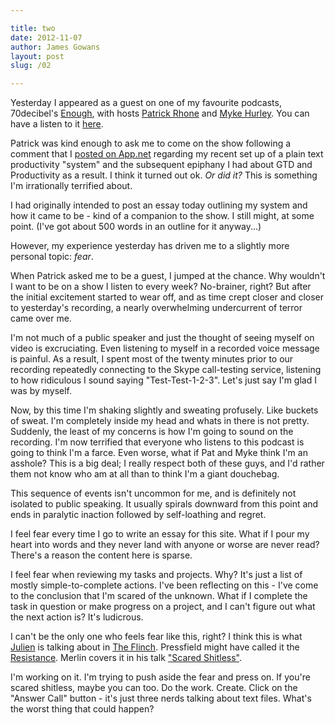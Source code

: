 ```yaml
---

title: two
date: 2012-11-07 
author: James Gowans
layout: post
slug: /02

---
```


Yesterday I appeared as a guest on one of my favourite podcasts, 70decibel's [Enough](http://www.70decibels.com/enough), with hosts [Patrick Rhone](http://patrickrhone.net/) and [Myke Hurley](http://mykehurley.net/). You can have a listen to it [here](http://www.70decibels.com/enough/2012/11/6/ep-175-all-work-and-no-play.html).

Patrick was kind enough to ask me to come on the show following a comment that I [posted on App.net](https://alpha.app.net/jamesgowans/post/1107674) regarding my recent set up of a plain text productivity "system" and the subsequent epiphany I had about GTD and Productivity as a result. I think it turned out ok. *Or did it?* This is something I'm irrationally terrified about.

I had originally intended to post an essay today outlining my system and how it came to be - kind of a companion to the show. I still might, at some point. (I've got about 500 words in an outline for it anyway...) 

However, my experience yesterday has driven me to a slightly more personal topic: *fear*.

When Patrick asked me to be a guest, I jumped at the chance. Why wouldn't I want to be on a show I listen to every week? No-brainer, right? But after the initial excitement started to wear off, and as time crept closer and closer to yesterday's recording, a nearly overwhelming undercurrent of terror came over me.

I'm not much of a public speaker and just the thought of seeing myself on video is excruciating. Even listening to myself in a recorded voice message is painful. As a result, I spent most of the twenty minutes prior to our recording repeatedly connecting to the Skype call-testing service, listening to how ridiculous I sound saying "Test-Test-1-2-3". Let's just say I'm glad I was by myself.

Now, by this time I'm shaking slightly and sweating profusely. Like buckets of sweat. I'm completely inside my head and whats in there is not pretty. Suddenly, the least of my concerns is how I'm going to sound on the recording. I'm now terrified that everyone who listens to this podcast is going to think I'm a farce. Even worse, what if Pat and Myke think I'm an asshole? This is a big deal; I really respect both of these guys, and I'd rather them not know who am at all than to think I'm a giant douchebag.

This sequence of events isn't uncommon for me, and is definitely not isolated to public speaking. It usually spirals downward from this point and ends in paralytic inaction followed by self-loathing and regret.

I feel fear every time I go to write an essay for this site. What if I pour my heart into words and they never land with anyone or worse are never read? There's a reason the content here is sparse. 

I feel fear when reviewing my tasks and projects. Why? It's just a list of mostly simple-to-complete actions. I've been reflecting on this - I've come to the conclusion that I'm scared of the unknown. What if I complete the task in question or make progress on a project, and I can't figure out what the next action is? It's ludicrous.

I can't be the only one who feels fear like this, right? I think this is what [Julien](http://inoveryourhead.net/) is talking about in [The Flinch](http://www.amazon.com/The-Flinch-ebook/dp/B0062Q7S3S/ref=sr_1_1?ie=UTF8&qid=1352354062&sr=8-1&keywords=The+flinch). Pressfield might have called it the [Resistance](http://www.amazon.com/gp/product/1936891026/ref=as_li_tf_tl?ie=UTF8&tag=jmsgwnscom-20&linkCode=as2&camp=1789&creative=9325&creativeASIN=1936891026). Merlin covers it in his talk ["Scared Shitless"](http://www.43folders.com/2011/03/28/scared-shitless).

I'm working on it. I'm trying to push aside the fear and press on. If you're scared shitless, maybe you can too. Do the work. Create. Click on the "Answer Call" button - it's just three nerds talking about text files. What's the worst thing that could happen?


